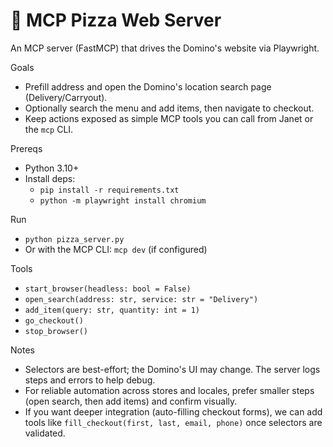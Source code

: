 # 🍕 MCP Pizza Web Server

An MCP server (FastMCP) that drives the Domino's website via Playwright.

Goals
- Prefill address and open the Domino's location search page (Delivery/Carryout).
- Optionally search the menu and add items, then navigate to checkout.
- Keep actions exposed as simple MCP tools you can call from Janet or the `mcp` CLI.

Prereqs
- Python 3.10+
- Install deps:
  - `pip install -r requirements.txt`
  - `python -m playwright install chromium`

Run
- `python pizza_server.py`
- Or with the MCP CLI: `mcp dev` (if configured)

Tools
- `start_browser(headless: bool = False)`
- `open_search(address: str, service: str = "Delivery")`
- `add_item(query: str, quantity: int = 1)`
- `go_checkout()`
- `stop_browser()`

Notes
- Selectors are best-effort; the Domino's UI may change. The server logs steps and errors to help debug.
- For reliable automation across stores and locales, prefer smaller steps (open search, then add items) and confirm visually.
- If you want deeper integration (auto-filling checkout forms), we can add tools like `fill_checkout(first, last, email, phone)` once selectors are validated.
